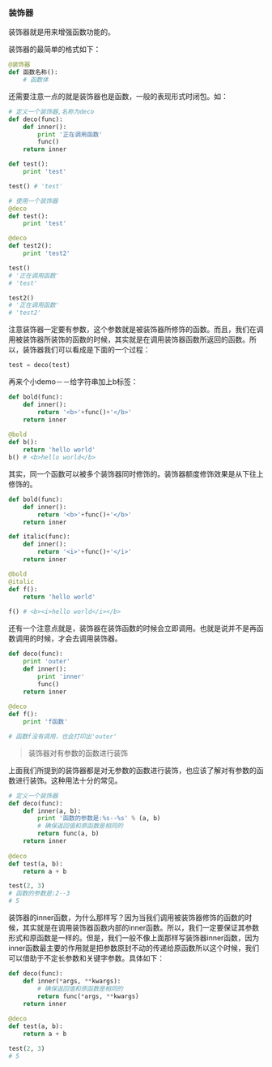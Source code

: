 ### 装饰器
装饰器就是用来增强函数功能的。

装饰器的最简单的格式如下：

```python
@装饰器
def 函数名称():
    # 函数体
```
还需要注意一点的就是装饰器也是函数，一般的表现形式时闭包。如：

```python
# 定义一个装饰器,名称为deco
def deco(func):
    def inner():
        print '正在调用函数'
        func()
    return inner

def test():
    print 'test'

test() # 'test'

# 使用一个装饰器
@deco
def test():
    print 'test'

@deco
def test2():
    print 'test2'

test() 
# '正在调用函数'
# 'test'

test2() 
# '正在调用函数'
# 'test2'
```
注意装饰器一定要有参数，这个参数就是被装饰器所修饰的函数。而且，我们在调用被装饰器所装饰的函数的时候，其实就是在调用装饰器函数所返回的函数。所以，装饰器我们可以看成是下面的一个过程：

```python
test = deco(test)
```

再来个小demo－－给字符串加上b标签：

```python
def bold(func):
    def inner():
        return '<b>'+func()+'</b>'
    return inner
    
@bold
def b():
    return 'hello world'
b() # <b>hello world</b>
```

其实，同一个函数可以被多个装饰器同时修饰的。装饰器额度修饰效果是从下往上修饰的。

```python
def bold(func):
    def inner():
        return '<b>'+func()+'</b>'
    return inner

def italic(func):
    def inner():
        return '<i>'+func()+'</i>'
    return inner

@bold
@italic
def f():
    return 'hello world'
    
f() # <b><i>hello world</i></b>
```
还有一个注意点就是，装饰器在装饰函数的时候会立即调用。也就是说并不是再函数调用的时候，才会去调用装饰器。

```python
def deco(func):
    print 'outer'
    def inner():
        print 'inner'
        func()
    return inner
    
@deco
def f():
    print 'f函数'

# 函数f没有调用，也会打印出'outer'
```

> 装饰器对有参数的函数进行装饰

上面我们所提到的装饰器都是对无参数的函数进行装饰，也应该了解对有参数的函数进行装饰。这种用法十分的常见。

```python
# 定义一个装饰器
def deco(func):
    def inner(a, b):
        print '函数的参数是:%s--%s' % (a, b)
        # 确保返回值和原函数是相同的
        return func(a, b)
    return inner
    
@deco
def test(a, b):
    return a + b

test(2, 3)
# 函数的参数是:2--3
# 5
```
装饰器的inner函数，为什么那样写？因为当我们调用被装饰器修饰的函数的时候，其实就是在调用装饰器函数内部的inner函数。所以，我们一定要保证其参数形式和原函数是一样的。但是，我们一般不像上面那样写装饰器inner函数，因为inner函数最主要的作用就是把参数原封不动的传递给原函数所以这个时候，我们可以借助于不定长参数和关键字参数。具体如下：

```python
def deco(func):
    def inner(*args, **kwargs):
        # 确保返回值和原函数是相同的
        return func(*args, **kwargs)
    return inner
    
@deco
def test(a, b):
    return a + b

test(2, 3)
# 5
```